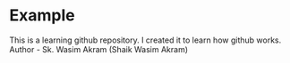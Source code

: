 # Example
This is a learning github repository. I created it to learn how github works.<br>
Author - Sk. Wasim Akram (Shaik Wasim Akram)
